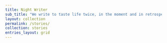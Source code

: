 ```yaml
---
title: Night Writer
sub_title: "We write to taste life twice, in the moment and in retrospect."
layout: collection
permalink: /stories/
collection: stories
entries_layout: grid
---
```

